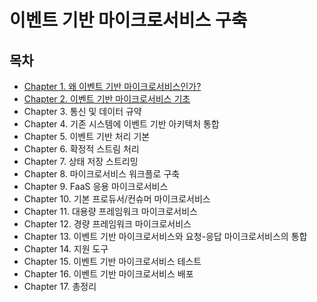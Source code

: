 # 이벤트 기반 마이크로서비스 구축

## 목차
- [Chapter 1. 왜 이벤트 기반 마이크로서비스인가?](./contents/chapter01.md)
- [Chapter 2. 이벤트 기반 마이크로서비스 기초](./contents/chapter02.md)
- Chapter 3. 통신 및 데이터 규약
- Chapter 4. 기존 시스템에 이벤트 기반 아키텍처 통합
- Chapter 5. 이벤트 기반 처리 기본
- Chapter 6. 확정적 스트림 처리
- Chapter 7. 상태 저장 스트리밍
- Chapter 8. 마이크로서비스 워크플로 구축
- Chapter 9. FaaS 응용 마이크로서비스
- Chapter 10. 기본 프로듀서/컨슈머 마이크로서비스
- Chapter 11. 대용량 프레임워크 마이크로서비스
- Chapter 12. 경량 프레임워크 마이크로서비스
- Chapter 13. 이벤트 기반 마이크로서비스와 요청-응답 마이크로서비스의 통합
- Chapter 14. 지원 도구
- Chapter 15. 이벤트 기반 마이크로서비스 테스트
- Chapter 16. 이벤트 기반 마이크로서비스 배포
- Chapter 17. 총정리